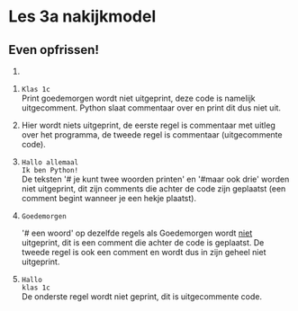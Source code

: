 # Les 3a nakijkmodel

## Even opfrissen!

1)

1. `Klas 1c` <br/>
  Print goedemorgen wordt niet uitgeprint, deze code is namelijk uitgecomment. Python slaat commentaar over en print dit dus niet uit.

  

2. Hier wordt niets uitgeprint, de eerste regel is commentaar met uitleg over het programma, de tweede regel is commentaar (uitgecommente code).  

    

3. `Hallo allemaal`<br/>
   `Ik ben Python!`<br/>
   De teksten '# je kunt twee woorden printen' en '#maar ook drie' worden niet uitgeprint, dit zijn comments die achter de code zijn geplaatst (een comment begint wanneer je een hekje plaatst).

   

4. `Goedemorgen`

    '# een woord' op dezelfde regels als Goedemorgen wordt <u>niet</u> uitgeprint, dit is een comment die achter de code is geplaatst.
   De tweede regel is ook een comment en wordt dus in zijn geheel niet uitgeprint.

   

5. `Hallo`<br/>
   `klas 1c`<br/>
   De onderste regel wordt niet geprint, dit is uitgecommente code.




